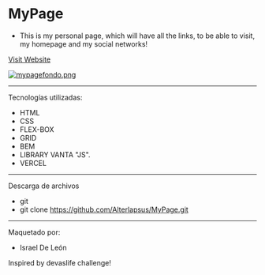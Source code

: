 # MyPage 

- This is my personal page, which will have all the links, to be able to visit, my homepage and my social networks!
       
         
     
<a href="https://my-page-profile.vercel.app"  target="_blank">Visit Website </a>  

[![mypagefondo.png](https://i.postimg.cc/3NtG7719/mypagefondo.png)](https://postimg.cc/H87n4qf7)
    
    
---  

Tecnologías utilizadas:   

- HTML 
- CSS
- FLEX-BOX   
- GRID
- BEM
- LIBRARY VANTA "JS".  
- VERCEL  

--- 

Descarga de archivos 

- git 
- git clone https://github.com/Alterlapsus/MyPage.git
 

---
  
Maquetado por: 

- Israel De León  

Inspired by devaslife challenge!
